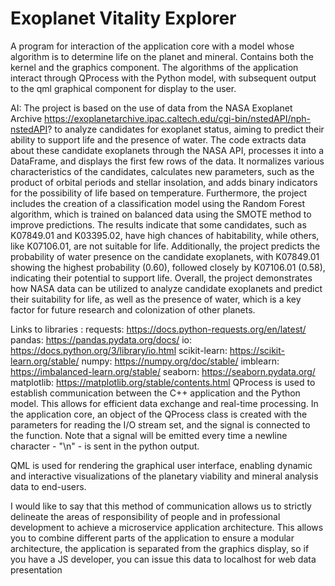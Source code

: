 # Exoplanet Vitality Explorer
 A program for interaction of the application core with a model whose algorithm is to determine life on the planet and mineral. Contains both the kernel and the graphics component. 
The algorithms of the application interact through QProcess with the Python model, with subsequent output to the qml graphical component for display to the user.

AI:
The project is based on the use of data from the NASA Exoplanet Archive https://exoplanetarchive.ipac.caltech.edu/cgi-bin/nstedAPI/nph-nstedAPI? to analyze candidates for exoplanet status, aiming to predict their ability to support life and the presence of water. The code extracts data about these candidate exoplanets through the NASA API, processes it into a DataFrame, and displays the first few rows of the data. It normalizes various characteristics of the candidates, calculates new parameters, such as the product of orbital periods and stellar insolation, and adds binary indicators for the possibility of life based on temperature. Furthermore, the project includes the creation of a classification model using the Random Forest algorithm, which is trained on balanced data using the SMOTE method to improve predictions. The results indicate that some candidates, such as K07849.01 and K03395.02, have high chances of habitability, while others, like K07106.01, are not suitable for life. Additionally, the project predicts the probability of water presence on the candidate exoplanets, with K07849.01 showing the highest probability (0.60), followed closely by K07106.01 (0.58), indicating their potential to support life. Overall, the project demonstrates how NASA data can be utilized to analyze candidate exoplanets and predict their suitability for life, as well as the presence of water, which is a key factor for future research and colonization of other planets.

Links to libraries : requests: https://docs.python-requests.org/en/latest/ pandas: https://pandas.pydata.org/docs/ io: https://docs.python.org/3/library/io.html scikit-learn: https://scikit-learn.org/stable/ numpy: https://numpy.org/doc/stable/ imblearn: https://imbalanced-learn.org/stable/ seaborn: https://seaborn.pydata.org/ matplotlib: https://matplotlib.org/stable/contents.html
QProcess is used to establish communication between the C++ application and the Python model. This allows for efficient data exchange and real-time processing.
In the application core, an object of the QProcess class is created with the parameters for reading the I/O stream set, and the signal is connected to the function. Note that a signal will be emitted every time a newline character - "\n" - is sent in the python output.

QML is used for rendering the graphical user interface, enabling dynamic and interactive visualizations of the planetary viability and mineral analysis data to end-users.

I would like to say that this method of communication allows us to strictly delineate the areas of responsibility of people and in professional development to achieve a microservice application architecture. This allows you to combine different parts of the application to ensure a modular architecture, the application is separated from the graphics display, so if you have a JS developer, you can issue this data to localhost for web data presentation
